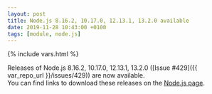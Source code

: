 ```yaml
---
layout: post
title: Node.js 8.16.2, 10.17.0, 12.13.1, 13.2.0 available
date: 2019-11-28 10:43:00 +0100
tags: [module, node.js]
---
```

{% include vars.html %}

Releases of Node.js 8.16.2, 10.17.0, 12.13.1, 13.2.0 ([Issue #429]({{ var_repo_url }}/issues/429)) are now available.<br />
You can find links to download these releases on the [Node.js page](/modules/nodejs/).